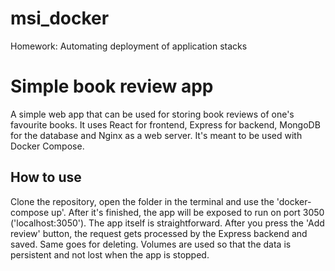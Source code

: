# msi_docker
Homework: Automating deployment of application stacks

# Simple book review app

A simple web app that can be used for storing book reviews of one's favourite books. It uses React for frontend, Express for backend, MongoDB for the database and Nginx as a web server. It's meant to be used with Docker Compose.

## How to use
Clone the repository, open the folder in the terminal and use the 'docker-compose up'. After it's finished, the app will be exposed to run on port 3050 ('localhost:3050').
The app itself is straightforward. After you press the 'Add review' button, the request gets processed by the Express backend and saved. Same goes for deleting. Volumes are used so that the data is persistent and not lost when the app is stopped.
